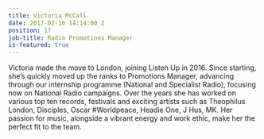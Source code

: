 ```yaml
---
title: Victoria McCall
date: 2017-02-16 14:14:00 Z
position: 17
job-title: Radio Promotions Manager
is-featured: true
---
```


Victoria made the move to London, joining Listen Up in 2016. Since starting, she’s quickly moved up the ranks to Promotions Manager, advancing through our internship programme (National and Specialist Radio), focusing now on National Radio campaigns. Over the years she has worked on various top ten records, festivals and exciting artists such as Theophilus London, Disciples, Oscar #Worldpeace, Headie One, J Hus, MK. Her passion for music, alongside a vibrant energy and work ethic, make her the perfect fit to the team.